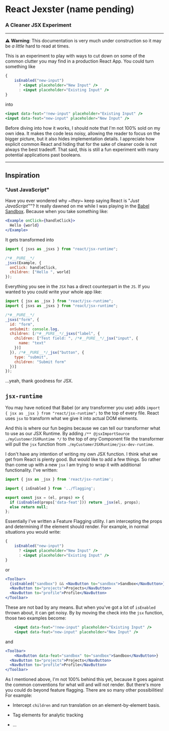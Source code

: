 # React Jexster (name pending)

### A Cleaner JSX Experiment

---

⚠️ **Warning**: This documentation is very much under construction so it may be _a little_ hard to read at times.

This is an experiment to play with ways to cut down on some of the common clutter you may find in a production React App. You could turn something like

```jsx
{
	isEnabled("new-input")
      ? <input placeholder="New Input" />
      : <input placeholder="Existing Input" />
}
```

into

```jsx
<input data-feat="!new-input" placeholder="Existing Input" />
<input data-feat="new-input" placeholder="New Input" />
```

Before diving into how it works, I should note that I'm not 100% sold on my own idea. It makes the code less noisy, allowing the reader to focus on the bigger picture, but it also hides implementation details. I appreciate how explicit common React and hiding that for the sake of cleaner code is not always the best tradeoff.
That said, this is still a fun experiment with many potential applications past booleans.

---

## Inspiration

### "Just JavaScript"

Have you ever wondered why ~_they_~ keep saying React is "*Just JavaScript*™️"?
It really dawned on me while I was playing in the [Babel Sandbox](https://babeljs.io/repl#?browsers=defaults%2C%20not%20ie%2011%2C%20not%20ie_mob%2011&build=&builtIns=false&corejs=3.6&spec=false&loose=false&code_lz=DwUQHghgtgDgNgUwAQHsB2BhOBLAxgawF4BvACwjQBNEs98BfAPgCgkkAJBOOFJYgdxQAnOJXrNgAenDR4CRkA&debug=false&forceAllTransforms=false&shippedProposals=false&circleciRepo=&evaluate=false&fileSize=false&timeTravel=false&sourceType=module&lineWrap=true&presets=react&prettier=false&targets=&version=7.18.12&externalPlugins=&assumptions=%7B%7D). Because when you take something like:

```jsx
<Example onClick={handleClick}>
  Hello {world}
</Example>
```

It gets transformed into

```js
import { jsxs as _jsxs } from "react/jsx-runtime";

/*#__PURE__*/
_jsxs(Example, {
  onClick: handleClick,
  children: ["Hello ", world]
});
```

Everything you see in the `JSX` has a direct counterpart in the `JS`. If you wanted to you could write your whole app like:

```js
import { jsx as _jsx } from "react/jsx-runtime";
import { jsxs as _jsxs } from "react/jsx-runtime";

/*#__PURE__*/
_jsxs("form", {
  id: "form",
  onSubmit: console.log,
  children: [/*#__PURE__*/_jsxs("label", {
    children: ["Test field: ", /*#__PURE__*/_jsx("input", {
      name: "text"
    })]
  }), /*#__PURE__*/_jsx("button", {
    type: "submit",
    children: "Submit form"
  })]
});
```

...yeah, thank goodness for JSX.

## `jsx-runtime`

You may have noticed that Babel (or any transformer you use) adds `import { jsx as _jsx } from "react/jsx-runtime";` to the top of every file. React uses `jsx` to transform what we give it into actual DOM elements.

And this is where our fun begins because we can tell our transformer what to use as our JSX Runtime. By adding `/** @jsxImportSource ./myCustomerJSXRuntime */` to the top of _any_ Component file the transformer will pull the `jsx` function from `./myCustomerJSXRuntime/jsx-dev-runtime`.

I don't have any intention of writing my own JSX function. I think what we get from React is plenty good. But would like to add a few things. So rather than come up with a new `jsx` I am trying to wrap it with additional functionality. I've written:

```js
import { jsx as _jsx } from 'react/jsx-runtime';

import { isEnabled } from '../flagging';

export const jsx = (el, props) => {
  if (isEnabled(props['data-feat'])) return _jsx(el, props);
  else return null;
};
```

Essentially I've written a Feature Flagging utility. I am intercepting the props and determining if the element should render. For example, in normal situations you would write:

```jsx
{
	isEnabled("new-input")
      ? <input placeholder="New Input" />
      : <input placeholder="Existing Input" />
}
```

or

```jsx
<Toolbar>
  {isEnabled("sandbox") && <NavButton to="sandbox">Sandbox</NavButton>}
  <NavButton to="projects">Projects</NavButton>
  <NavButton to="profile">Profile</NavButton>
</Toolbar>
```

These are not bad by any means. But when you've got a lot of `isEnabled` thrown about, it can get noisy. By by moving the check into the `jsx` function, those two examples become:

```jsx
	<input data-feat="!new-input" placeholder="Existing Input" />
	<input data-feat="new-input" placeholder="New Input" />
```

and

```jsx
<Toolbar>
	<NavButton data-feat="sandbox" to="sandbox">Sandbox</NavButton>}
  <NavButton to="projects">Projects</NavButton>
  <NavButton to="profile">Profile</NavButton>
</Toolbar>
```

As I mentioned above, I'm not 100% behind this yet, because it goes against the common conventions for what will and will not render. But there's more you could do beyond feature flagging. There are so many other possibilities! For example:

- Intercept `children` and run translation on an element-by-element basis.

- Tag elements for analytic tracking

- ...
